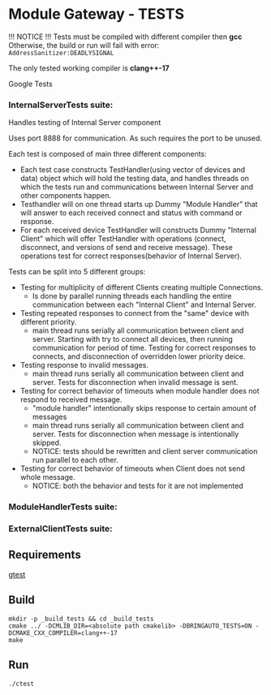 # Module Gateway - TESTS

!!! NOTICE !!!
Tests must be compiled with different compiler then **gcc**
Otherwise, the build or run will fail with error: `AddressSanitizer:DEADLYSIGNAL`

The only tested working compiler is **clang++-17**

Google Tests

### InternalServerTests suite:

Handles testing of Internal Server component

Uses port 8888 for communication. As such requires the port to be unused.

Each test is composed of main three different components:
* Each test case constructs TestHandler(using vector of devices and data) object which will hold the testing data, and handles threads on which the tests run and communications between Internal Server and  other components happen.
* Testhandler will on one thread starts up Dummy "Module Handler" that will answer to each received connect and status with command or response.
* For each received device TestHandler will constructs Dummy "Internal Client" which will offer TestHandler with operations (connect, disconnect, and versions of send and receive message). These operations test for correct responses(behavior of Internal Server).

Tests can be split into 5 different groups:
* Testing for multiplicity of different Clients creating multiple Connections.
  - Is done by parallel running threads each handling the entire communication between each "Internal Client" and Internal Server.
* Testing repeated responses to connect from the "same" device with different priority.
  - main thread runs serially all communication between client and server. Starting with try to connect all devices, then running communication for period of time. Testing for correct responses to connects, and disconnection of overridden lower priority deice.
* Testing response to invalid messages.
  - main thread runs serially all communication between client and server. Tests for disconnection when invalid message is sent.
* Testing for correct behavior of timeouts when module handler does not respond to received message.
  - "module handler" intentionally skips response to certain amount of messages
  - main thread runs serially all communication between client and server. Tests for disconnection when message is intentionally skipped.
  - NOTICE: tests should be rewritten and client server communication run parallel to each other.
* Testing for correct behavior of timeouts when Client does not send whole message.
  - NOTICE: both the behavior and tests for it are not implemented

### ModuleHandlerTests suite:

### ExternalClientTests suite:

## Requirements

[gtest](https://github.com/google/googletest)

## Build
```
mkdir -p _build_tests && cd _build_tests
cmake ../ -DCMLIB_DIR=<absolute path cmakelib> -DBRINGAUTO_TESTS=ON -DCMAKE_CXX_COMPILER=clang++-17
make
```

## Run
```
./ctest
```

